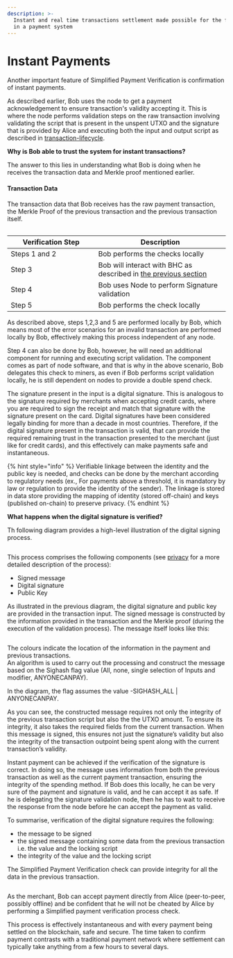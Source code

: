 ```yaml
---
description: >-
  Instant and real time transactions settlement made possible for the first time
  in a payment system
---
```


# Instant Payments

Another important feature of Simplified Payment Verification is confirmation of instant payments.

As described earlier, Bob uses the node to get a payment acknowledgement to ensure transaction's validity accepting it. This is where the node performs validation steps on the raw transaction involving validating the script that is present in the unspent UTXO and the signature that is provided by Alice and executing both the input and output script as described in [transaction-lifecycle](../../transaction-lifecycle/ "mention").

**Why is Bob able to trust the system for instant transactions?**

The answer to this lies in understanding what Bob is doing when he receives the transaction data and Merkle proof mentioned earlier.

#### Transaction Data

The transaction data that Bob receives has the raw payment transaction, the Merkle Proof of the previous transaction and the previous transaction itself.

<figure><img src="https://github.com/jonesjBSV/bsv-skills-center/blob/master/bsv-skills-center/bsv-protocol-documentation/.gitbook/assets/LightClientsandSPVInfastructures_Slide02%20(1).png" alt=""><figcaption></figcaption></figure>

<table><thead><tr><th width="186">Verification Step</th><th>Description</th></tr></thead><tbody><tr><td>Steps 1 and 2</td><td>Bob performs the checks locally</td></tr><tr><td>Step 3</td><td>Bob will interact with BHC as described in <a href="./">the previous section</a></td></tr><tr><td>Step 4</td><td>Bob uses Node to perform Signature validation</td></tr><tr><td>Step 5</td><td>Bob performs the check locally</td></tr></tbody></table>

As described above, steps 1,2,3 and 5 are performed locally by Bob, which means most of the error scenarios for an invalid transaction are performed locally by Bob, effectively making this process independent of any node.

Step 4 can also be done by Bob, however, he will need an additional component for running and executing script validation. The component comes as part of node software, and that is why in the above scenario, Bob delegates this check to miners, as even if Bob performs script validation locally, he is still dependent on nodes to provide a double spend check.

The signature present in the input is a digital signature. This is analogous to the signature required by merchants when accepting credit cards, where you are required to sign the receipt and match that signature with the signature present on the card. Digital signatures have been considered legally binding for more than a decade in most countries. Therefore, if the digital signature present in the transaction is valid, that can provide the required remaining trust in the transaction presented to the merchant (just like for credit cards), and this effectively can make payments safe and instantaneous.

{% hint style="info" %}
Verifiable linkage between the identity and the public key is needed, and checks can be done by the merchant according to regulatory needs (ex., For payments above a threshold, it is mandatory by law or regulation to provide the identity of the sender). The linkage is stored in data store providing the mapping of identity (stored off-chain) and keys (published on-chain) to preserve privacy.
{% endhint %}

**What happens when the digital signature is verified?**

Th following diagram provides a high-level illustration of the digital signing process.

<figure><img src="https://github.com/jonesjBSV/bsv-skills-center/blob/master/bsv-skills-center/bsv-protocol-documentation/.gitbook/assets/LightClientsandSPVInfastructures_Slide03%20(1).png" alt=""><figcaption></figcaption></figure>

This process comprises the following components (see [privacy](../../privacy/ "mention") for a more detailed description of the process):

* Signed message
* Digital signature
* Public Key

As illustrated in the previous diagram, the digital signature and public key are provided in the transaction input. The signed message is constructed by the information provided in the transaction and the Merkle proof (during the execution of the validation process). The message itself looks like this:

<figure><img src="https://github.com/jonesjBSV/bsv-skills-center/blob/master/bsv-skills-center/bsv-protocol-documentation/.gitbook/assets/LightClientsandSPVInfastructures_Slide04%20(1).png" alt=""><figcaption></figcaption></figure>

The colours indicate the location of the information in the payment and previous transactions.\
An algorithm is used to carry out the processing and construct the message based on the Sighash flag value (All, none, single selection of Inputs and modifier, ANYONECANPAY).

In the diagram, the flag assumes the value -SIGHASH\_ALL | ANYONECANPAY.

As you can see, the constructed message requires not only the integrity of the previous transaction script but also the the UTXO amount. To ensure its integrity, it also takes the required fields from the current transaction. When this message is signed, this ensures not just the signature’s validity but also the integrity of the transaction outpoint being spent along with the current transaction’s validity.

Instant payment can be achieved if the verification of the signature is correct. In doing so, the message uses information from both the previous transaction as well as the current payment transaction, ensuring the integrity of the spending method. If Bob does this locally, he can be very sure of the payment and signature is valid, and he can accept it as safe. If he is delegating the signature validation node, then he has to wait to receive the response from the node before he can accept the payment as valid.

To summarise, verification of the digital signature requires the following:

* the message to be signed
* the signed message containing some data from the previous transaction i.e. the value and the locking script
* the integrity of the value and the locking script

The Simplified Payment Verification check can provide integrity for all the data in the previous transaction.

<figure><img src="https://github.com/jonesjBSV/bsv-skills-center/blob/master/bsv-skills-center/bsv-protocol-documentation/.gitbook/assets/LightClientsandSPVInfastructures_Slide05%20(1).png" alt=""><figcaption></figcaption></figure>

As the merchant, Bob can accept payment directly from Alice (peer-to-peer, possibly offline) and be confident that he will not be cheated by Alice by performing a Simplified payment verification process check.

This process is effectively instantaneous and with every payment being settled on the blockchain, safe and secure. The time taken to confirm payment contrasts with a traditional payment network where settlement can typically take anything from a few hours to several days.
